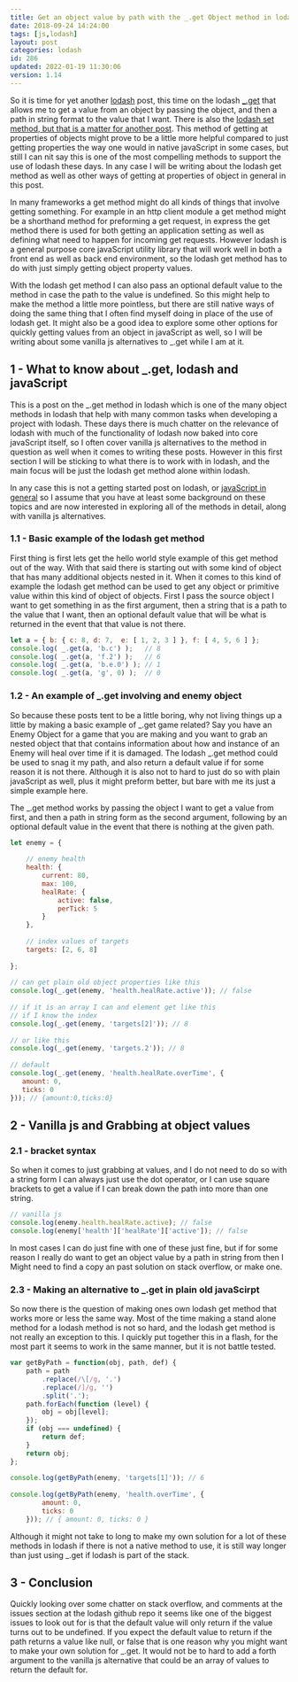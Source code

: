 ```yaml
---
title: Get an object value by path with the _.get Object method in lodash
date: 2018-09-24 14:24:00
tags: [js,lodash]
layout: post
categories: lodash
id: 286
updated: 2022-01-19 11:30:06
version: 1.14
---
```


So it is time for yet another [lodash](https://lodash.com/) post, this time on the lodash [\_.get](https://lodash.com/docs/4.17.10#get) that allows me to get a value from an object by passing the object, and then a path in string format to the value that I want. There is also the [lodash set method, but that is a matter for another post](/2018/12/04/lodash_set/). This method of getting at properties of objects might prove to be a little more helpful compared to just getting properties the way one would in native javaScript in some cases, but still I can nit say this is one of the most compelling methods to support the use of lodash these days. In any case I will be writing about the lodash get method as well as other ways of getting at properties of object in general in this post.

In many frameworks a get method might do all kinds of things that involve getting something. For example in an http client module a get method might be a shorthand method for preforming a get request, in express the get method there is used for both getting an application setting as well as defining what need to happen for incoming get requests. However lodash is a general purpose core javaScript utility library that will work well in both a front end as well as back end environment, so the lodash get method has to do with just simply getting object property values.

With the lodash get method I can also pass an optional default value to the method in case the path to the value is undefined. So this might help to make the method a little more pointless, but there are still native ways of doing the same thing that I often find myself doing in place of the use of lodash get. It might also be a good idea to explore some other options for quickly getting values from an object in javaScript as well, so I will be writing about some vanilla js alternatives to \_.get while I am at it.

<!-- more -->

## 1 - What to know about \_.get, lodash and javaScript

This is a post on the \_.get method in lodash which is one of the many object methods in lodash that help with many common tasks when developing a project with lodash. These days there is much chatter on the relevance of lodash with much of the functionality of lodash now baked into core javaScript itself, so I often cover vanilla js alternatives to the method in question as well when it comes to writing these posts. However in this first section I will be sticking to what there is to work with in lodash, and the main focus will be just the lodash get method alone within lodash.

In any case this is not a getting started post on lodash, or [javaScript in general](/2018/11/27/js-getting-started/) so I assume that you have at least some background on these topics and are now interested in exploring all of the methods in detail, along with vanilla js alternatives.

### 1.1 - Basic example of the lodash get method

First thing is first lets get the hello world style example of this get method out of the way. With that said there is starting out with some kind of object that has many additional objects nested in it. When it comes to this kind of example the lodash get method can be used to get any object or primitive value within this kind of object of objects. First I pass the source object I want to get something in as the first argument, then a string that is a path to the value that I want, then an optional default value that will be what is returned in the event that that value is not there.

```js
let a = { b: { c: 8, d: 7,  e: [ 1, 2, 3 ] }, f: [ 4, 5, 6 ] };
console.log( _.get(a, 'b.c') );   // 8
console.log( _.get(a, 'f.2') );   // 6
console.log( _.get(a, 'b.e.0') ); // 1
console.log( _.get(a, 'g', 0) );  // 0
```
### 1.2 - An example of \_.get involving and enemy object

So because these posts tent to be a little boring, why not living things up a little by making a basic example of \_.get game related? Say you have an Enemy Object for a game that you are making and you want to grab an nested object that that contains information about how and instance of an Enemy will heal over time if it is damaged. The lodash \_.get method could be used to snag it my path, and also return a default value if for some reason it is not there. Although it is also not to hard to just do so with plain javaScript as well, plus it might preform better, but bare with me its just a simple example here.

The \_.get method works by passing the object I want to get a value from first, and then a path in string form as the second argument, following by an optional default value in the event that there is nothing at the given path.

```js
let enemy = {
 
    // enemy health
    health: {
        current: 80,
        max: 100,
        healRate: {
            active: false,
            perTick: 5
        }
    },
 
    // index values of targets
    targets: [2, 6, 8]
 
};
 
// can get plain old object properties like this
console.log(_.get(enemy, 'health.healRate.active')); // false
 
// if it is an array I can and element get like this
// if I know the index
console.log(_.get(enemy, 'targets[2]')); // 8
 
// or like this
console.log(_.get(enemy, 'targets.2')); // 8
 
// default
console.log(_.get(enemy, 'health.healRate.overTime', {
   amount: 0,
   ticks: 0
})); // {amount:0,ticks:0}
```

## 2 - Vanilla js and Grabbing at object values

### 2.1 - bracket syntax

So when it comes to just grabbing at values, and I do not need to do so with a string form I can always just use the dot operator, or I can use square brackets to get a value if I can break down the path into more than one string.

```js
// vanilla js
console.log(enemy.health.healRate.active); // false
console.log(enemy['health']['healRate']['active']); // false
```

In most cases I can do just fine with one of these just fine, but if for some reason I really do want to get an object value by a path in string from then I Might need to find a copy an past solution on stack overflow, or make one.

### 2.3 - Making an alternative to \_.get in plain old javaScirpt

So now there is the question of making ones own lodash get method that works more or less the same way. Most of the time making a stand alone method for a lodash method is not so hard, and the lodash get method is not really an exception to this. I quickly put together this in a flash, for the most part it seems to work in the same manner, but it is not battle tested.

```js
var getByPath = function(obj, path, def) {
    path = path
        .replace(/\[/g, '.')
        .replace(/]/g, '')
        .split('.');
    path.forEach(function (level) {
        obj = obj[level];
    });
    if (obj === undefined) {
        return def;
    }
    return obj;
};
 
console.log(getByPath(enemy, 'targets[1]')); // 6
 
console.log(getByPath(enemy, 'health.overTime', {
        amount: 0,
        ticks: 0
    })); // { amount: 0, ticks: 0 }
```

Although it might not take to long to make my own solution for a lot of these methods in lodash if there is not a native method to use, it is still way longer than just using \_.get if lodash is part of the stack.

## 3 - Conclusion

Quickly looking over some chatter on stack overflow, and comments at the issues section at the lodash github repo it seems like one of the biggest issues to look out for is that the default value will only return if the value turns out to be undefined. If you expect the default value to return if the path returns a value like null, or false that is one reason why you might want to make your own solution for \_.get. It would not be to hard to add a forth argument to the vanilla js alternative that could be an array of values to return the default for.
